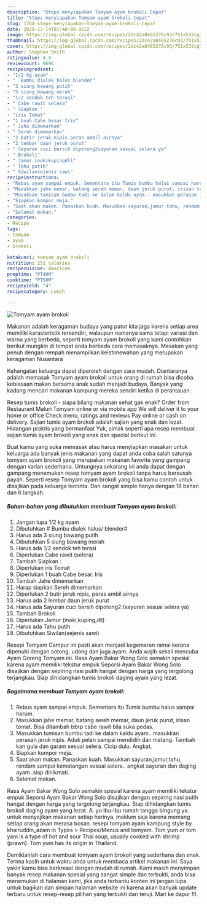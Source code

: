 ```yaml
---
description: "Steps menyiapakan Tomyam ayam brokoli Cepat"
title: "Steps menyiapakan Tomyam ayam brokoli Cepat"
slug: 1764-steps-menyiapakan-tomyam-ayam-brokoli-cepat
date: 2020-12-14T01:40:09.922Z
image: https://img-global.cpcdn.com/recipes/2dc42a8465276c93/751x532cq70/tomyam-ayam-brokoli-foto-resep-utama.jpg
thumbnail: https://img-global.cpcdn.com/recipes/2dc42a8465276c93/751x532cq70/tomyam-ayam-brokoli-foto-resep-utama.jpg
cover: https://img-global.cpcdn.com/recipes/2dc42a8465276c93/751x532cq70/tomyam-ayam-brokoli-foto-resep-utama.jpg
author: Stephen Smith
ratingvalue: 4.9
reviewcount: 9696
recipeingredient:
- "1/2 kg ayam"
- "  Bumbu diulek halus blender"
- "3 siung bawang putih"
- "5 siung bawang merah"
- "1/2 sendok teh terasi"
- " Cabe rawit selera"
- " Siapkan "
- "iris Tomat"
- "1 buah Cabe besar Iris"
- " Jahe dimemarkan"
- " Sereh dimemarkan"
- "2 butir jeruk nipis peras ambil airnya"
- "2 lembar daun jeruk purut"
- " Sayuran cuci bersih dipotong2sayuran sesuai selera ya"
- " Brokoli"
- " Jamur inokikupingdll"
- " Tahu putih"
- " Siwilansejenis sawi"
recipeinstructions:
- "Rebus ayam sampai empuk. Sementara itu Tumis bumbu halus sampai harum."
- "Masukkan jahe memar, batang sereh memar, daun jeruk purut, irisan tomat. Bisa ditambah bbrp cabe rawit bila suka pedas."
- "Masukkan tumisan bumbu tadi ke dalam kaldu ayam.. masukkan perasan jeruk nipis. Aduk pelan sampai mendidih dan matang. Tambah kan gula dan garam sesuai selera. Cicip dulu. Angkat."
- "Siapkan kompor meja."
- "Saat akan makan. Panaskan kuah. Masukkan sayuran,jamur,tahu, rendam sampai kematangan sesuai selera.. angkat sayuran dan daging ayam..siap dinikmati."
- "Selamat makan."
categories:
- Recipe
tags:
- tomyam
- ayam
- brokoli

katakunci: tomyam ayam brokoli 
nutrition: 251 calories
recipecuisine: American
preptime: "PT40M"
cooktime: "PT58M"
recipeyield: "4"
recipecategory: Lunch

---
```



![Tomyam ayam brokoli](https://img-global.cpcdn.com/recipes/2dc42a8465276c93/751x532cq70/tomyam-ayam-brokoli-foto-resep-utama.jpg)

Makanan adalah keragaman budaya yang patut kita jaga karena setiap area memiliki karasteristik tersendiri, walaupun namanya sama tetapi variasi dan warna yang berbeda, seperti tomyam ayam brokoli yang kami contohkan berikut mungkin di tempat anda berbeda cara memasaknya. Masakan yang penuh dengan rempah menampilkan keistimewahan yang merupakan keragaman Nusantara

Kehangatan keluarga dapat diperoleh dengan cara mudah. Diantaranya adalah memasak Tomyam ayam brokoli untuk orang di rumah bisa dicoba. kebiasaan makan bersama anak sudah menjadi budaya, Banyak yang kadang mencari makanan kampung mereka sendiri ketika di perantauan.

Resep tumis brokoli - siapa bilang makanan sehat gak enak? Order from Restaurant Maluri Tomyam online or via mobile app We will deliver it to your home or office Check menu, ratings and reviews Pay online or cash on delivery. Sajian tumis ayam brokoli adalah sajian yang enak dan lezat. Hidangan praktis yang bermanfaat Yuk, simak seperti apa resep membuat sajian tumis ayam brokoli yang enak dan special berikut ini.

Buat kamu yang suka memasak atau harus menyiapkan masakan untuk keluarga ada banyak jenis makanan yang dapat anda coba salah satunya tomyam ayam brokoli yang merupakan makanan favorite yang gampang dengan varian sederhana. Untungnya sekarang ini anda dapat dengan gampang menemukan resep tomyam ayam brokoli tanpa harus bersusah payah.
Seperti resep Tomyam ayam brokoli yang bisa kamu contoh untuk disajikan pada keluarga tercinta. Dan sangat simple hanya dengan 18 bahan dan 6 langkah.


<!--inarticleads1-->

##### Bahan-bahan yang dibutuhkan membuat Tomyam ayam brokoli:

1. Jangan lupa 1/2 kg ayam
1. Dibutuhkan  # Bumbu diulek halus/ blender#
1. Harus ada 3 siung bawang putih
1. Dibutuhkan 5 siung bawang merah
1. Harus ada 1/2 sendok teh terasi
1. Diperlukan  Cabe rawit (selera)
1. Tambah  Siapkan :
1. Diperlukan iris Tomat
1. Diperlukan 1 buah Cabe besar. Iris
1. Tambah  Jahe dimemarkan
1. Harap siapkan  Sereh dimemarkan
1. Diperlukan 2 butir jeruk nipis, peras ambil airnya
1. Harus ada 2 lembar daun jeruk purut
1. Harus ada  Sayuran cuci bersih dipotong2:(sayuran sesuai selera ya)
1. Tambah  Brokoli
1. Diperlukan  Jamur (inoki,kuping,dll)
1. Harus ada  Tahu putih
1. Dibutuhkan  Siwilan(sejenis sawi)


Resepi Tomyam Campur ini pasti akan menjadi kegemaran ramai kerana dipenuhi dengan sotong, udang dan juga ayam. Anda wajib sekali mencuba Ayam Goreng Tomyam ini. Rasa Ayam Bakar Wong Solo semakin spesial karena ayam memiliki tekstur empuk Seporsi Ayam Bakar Wong Solo disajikan dengan sepiring nasi putih hangat dengan harga yang tergolong terjangkau. Siap dihidangkan tumis brokoli daging ayam yang lezat. 

<!--inarticleads2-->

##### Bagaimana membuat  Tomyam ayam brokoli:

1. Rebus ayam sampai empuk. Sementara itu Tumis bumbu halus sampai harum.
1. Masukkan jahe memar, batang sereh memar, daun jeruk purut, irisan tomat. Bisa ditambah bbrp cabe rawit bila suka pedas.
1. Masukkan tumisan bumbu tadi ke dalam kaldu ayam.. masukkan perasan jeruk nipis. Aduk pelan sampai mendidih dan matang. Tambah kan gula dan garam sesuai selera. Cicip dulu. Angkat.
1. Siapkan kompor meja.
1. Saat akan makan. Panaskan kuah. Masukkan sayuran,jamur,tahu, rendam sampai kematangan sesuai selera.. angkat sayuran dan daging ayam..siap dinikmati.
1. Selamat makan.


Rasa Ayam Bakar Wong Solo semakin spesial karena ayam memiliki tekstur empuk Seporsi Ayam Bakar Wong Solo disajikan dengan sepiring nasi putih hangat dengan harga yang tergolong terjangkau. Siap dihidangkan tumis brokoli daging ayam yang lezat. A. yo ibu-ibu rumah tangga bingung ya. untuk menyajikan makanan setiap harinya, maklum saja karena memang setiap orang akan merasa bosan. resepi tomyam ayam kampung style by khairuddin_azam in Types &gt; Recipes/Menus and tomyam. Tom yum or tom yam is a type of hot and sour Thai soup, usually cooked with shrimp (prawn). Tom yum has its origin in Thailand. 

Demikianlah cara membuat tomyam ayam brokoli yang sederhana dan enak. Terima kasih untuk waktu anda untuk membaca artikel makanan ini. Saya yakin kamu bisa berkreasi dengan mudah di rumah. Kami masih menyimpan banyak resep makanan spesial yang sangat simple dan terbukti, anda bisa menemukan di halaman kami, jika anda terbantu konten ini jangan lupa untuk bagikan dan simpan halaman website ini karena akan banyak update terbaru untuk resep-resep pilihan yang terbukti dan teruji. Mari ke dapur !!!. 
